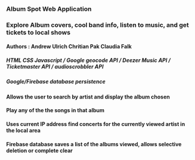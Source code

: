 

### **Album Spot**  Web Application 

### Explore Album covers, cool band info, listen to music, and get tickets to local shows 

#### **Authors** :  **Andrew Ulrich** **Chritian Pak** **Claudia Falk**

##### HTML CSS Javascript / Google geocode API / Deezer Music API / Ticketmaster API / audioscrobbler API

##### Google/Firebase database persistence


#### Allows the user to search by artist and display the album chosen
#### Play any of the the songs in that album
#### Uses current IP address find concerts for the currently viewed artist in the local area
#### Firebase database saves a list of the albums viewed, allows selective deletion or complete clear
